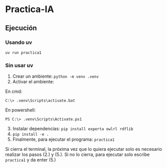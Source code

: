 # Practica-IA

## Ejecución

### Usando uv

```
uv run practica1
```

### Sin usar uv

1. Crear un ambiente: `python -m venv .venv`
2. Activar el ambiente:

En cmd:
```
C:\> .venv\Scripts\activate.bat
```

En powershell:
```
PS C:\> .venv\Scripts\Activate.ps1
```

3. Instalar dependencias: `pip install experta owlrl rdflib`
4. `pip install -e .`
5. Finalmente, para ejecutar el programa: `practica1`

Si cierra el terminal, la próxima vez que lo quiera ejecutar solo es necesario realizar los pasos
(2.) y (5.). Si no lo cierra, para ejecutar solo escribe `practica1` y da enter (5.)
